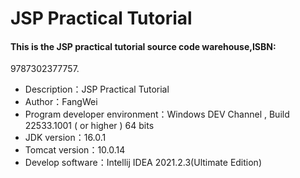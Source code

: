 # JSP Practical Tutorial
#### This is the JSP practical tutorial source code warehouse,ISBN:
9787302377757.

- Description：JSP Practical Tutorial
- Author：FangWei
- Program developer environment：Windows DEV Channel , Build 22533.1001 ( or higher ) 64 bits
- JDK version：16.0.1
- Tomcat version：10.0.14
- Develop software：Intellij IDEA 2021.2.3(Ultimate Edition)
